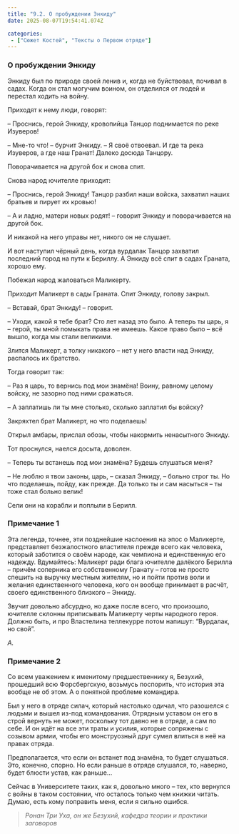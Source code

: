 ```yaml
---
title: "9.2. О пробуждении Энкиду"
date: 2025-08-07T19:54:41.074Z

categories:
 - ["Сюжет Костей", "Тексты о Первом отряде"]
---
```


### О пробуждении Энкиду

Энкиду был по природе своей ленив и, когда не буйствовал, почивал в
садах. Когда он стал могучим воином, он отделился от людей и перестал
ходить на войну.

Приходят к нему люди, говорят:

– Проснись, герой Энкиду, кровопийца Танцор поднимается по реке
Изуверов!

– Мне-то что! – бурчит Энкиду. – Я своё отвоевал. И где та река
Изуверов, а где наш Гранат! Далеко досюда Танцору.

Поворачивается на другой бок и снова спит.

Снова народ ючителле приходит:

– Проснись, герой Энкиду! Танцор разбил наши войска, захватил наших
братьев и пирует их кровью!

– А и ладно, матери новых родят! – говорит Энкиду и поворачивается на
другой бок.

И никакой на него управы нет, никого он не слушает.

И вот наступил чёрный день, когда вурдалак Танцор захватил последний
город на пути к Бериллу. А Энкиду всё спит в садах Граната, хорошо ему.

Побежал народ жаловаться Маликерту.

Приходит Маликерт в сады Граната. Спит Энкиду, голову закрыл.

– Вставай, брат Энкиду! – говорит.

– Уходи, какой я тебе брат? Сто лет назад это было. А теперь ты царь, я
– герой, ты мной помыкать права не имеешь. Какое право было – всё вышло,
когда мы стали великими.

Злится Маликерт, а толку никакого – нет у него власти над Энкиду,
распалось их братство.

Тогда говорит так:

– Раз я царь, то вернись под мои знамёна! Воину, равному целому войску,
не зазорно под ними сражаться.

– А заплатишь ли ты мне столько, сколько заплатил бы войску?

Закряхтел брат Маликерт, но что поделаешь!

Открыл амбары, прислал обозы, чтобы накормить ненасытного Энкиду.

Тот проснулся, наелся досыта, доволен.

– Теперь ты встанешь под мои знамёна? Будешь слушаться меня?

– Не люблю я твои законы, царь, – сказал Энкиду, – больно строг ты. Но
что поделаешь, пойду, как прежде. Да только ты и сам насыться – ты тоже
стал больно велик!

Сели они на корабли и поплыли в Берилл.

### Примечание 1

Эта легенда, точнее, эти позднейшие наслоения на эпос о Маликерте,
представляет безжалостного властителя прежде всего как человека, который
заботится о своём народе, как чемпиона и единственную его надежду.
Вдумайтесь: Маликерт ради блага ючителле далёкого Берилла – причём
соперника его собственному Гранату – готов не просто спешить на выручку
местным жителям, но и пойти против воли и желания единственного
человека, кого он вообще принимает в расчёт, своего единственного
близкого – Энкиду.

Звучит довольно абсурдно, но даже после всего, что произошло, ючителле
склонны приписывать Маликерту черты народного героя. Должно быть, и про
Властелина теллекурре потом напишут: “Вурдалак, но свой”.

*А.*

### Примечание 2

Со всем уважением к именитому предшественнику я, Безухий, прошедший всю
Форсбергскую, возьмусь поспорить, что история эта вообще не об этом. А о
понятной проблеме командира.

Был у него в отряде силач, который настолько одичал, что разошелся с
людьми и вышел из-под командования. Отрядным уставом он его в строй
вернуть не может, поскольку тот давно не в отряде, а сам по себе. И он
идёт на все эти траты и усилия, которые сопряжены с созывом армии, чтобы
его монструозный друг сумел влиться в неё на правах отряда.

Предполагается, что если он встанет под знамёна, то будет слушаться.
Это, конечно, спорно. Но если раньше в отряде слушался, то, наверно,
будет блюсти устав, как раньше…

Сейчас в Университете таких, как я, довольно много – тех, кто вернулся с
войны в таком состоянии, что осталось только чем книжки читать. Думаю,
есть кому поправить меня, если я сильно ошибся.

> *Ронан Три Уха, он же Безухий, кафедра теории и практики заговоров*
